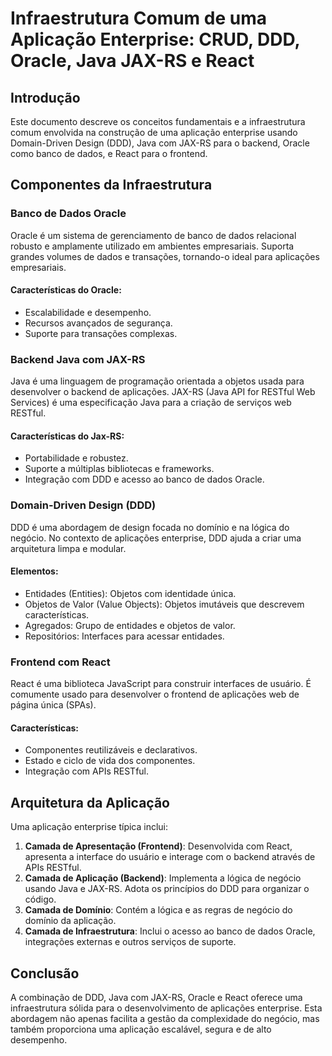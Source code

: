 
# Infraestrutura Comum de uma Aplicação Enterprise: CRUD, DDD, Oracle, Java JAX-RS e React

## Introdução

Este documento descreve os conceitos fundamentais e a infraestrutura comum envolvida na construção de uma aplicação enterprise usando Domain-Driven Design (DDD), Java com JAX-RS para o backend, Oracle como banco de dados, e React para o frontend.

## Componentes da Infraestrutura

### Banco de Dados Oracle

Oracle é um sistema de gerenciamento de banco de dados relacional robusto e amplamente utilizado em ambientes empresariais. Suporta grandes volumes de dados e transações, tornando-o ideal para aplicações empresariais.

#### Características do Oracle:

- Escalabilidade e desempenho.
- Recursos avançados de segurança.
- Suporte para transações complexas.

### Backend Java com JAX-RS

Java é uma linguagem de programação orientada a objetos usada para desenvolver o backend de aplicações. JAX-RS (Java API for RESTful Web Services) é uma especificação Java para a criação de serviços web RESTful.

#### Características do Jax-RS:

- Portabilidade e robustez.
- Suporte a múltiplas bibliotecas e frameworks.
- Integração com DDD e acesso ao banco de dados Oracle.

### Domain-Driven Design (DDD)

DDD é uma abordagem de design focada no domínio e na lógica do negócio. No contexto de aplicações enterprise, DDD ajuda a criar uma arquitetura limpa e modular.

#### Elementos:

- Entidades (Entities): Objetos com identidade única.
- Objetos de Valor (Value Objects): Objetos imutáveis que descrevem características.
- Agregados: Grupo de entidades e objetos de valor.
- Repositórios: Interfaces para acessar entidades.

### Frontend com React

React é uma biblioteca JavaScript para construir interfaces de usuário. É comumente usado para desenvolver o frontend de aplicações web de página única (SPAs).

#### Características:

- Componentes reutilizáveis e declarativos.
- Estado e ciclo de vida dos componentes.
- Integração com APIs RESTful.

## Arquitetura da Aplicação

Uma aplicação enterprise típica inclui:

1. **Camada de Apresentação (Frontend)**: Desenvolvida com React, apresenta a interface do usuário e interage com o backend através de APIs RESTful.
2. **Camada de Aplicação (Backend)**: Implementa a lógica de negócio usando Java e JAX-RS. Adota os princípios do DDD para organizar o código.
3. **Camada de Domínio**: Contém a lógica e as regras de negócio do domínio da aplicação.
4. **Camada de Infraestrutura**: Inclui o acesso ao banco de dados Oracle, integrações externas e outros serviços de suporte.

## Conclusão

A combinação de DDD, Java com JAX-RS, Oracle e React oferece uma infraestrutura sólida para o desenvolvimento de aplicações enterprise. Esta abordagem não apenas facilita a gestão da complexidade do negócio, mas também proporciona uma aplicação escalável, segura e de alto desempenho.
